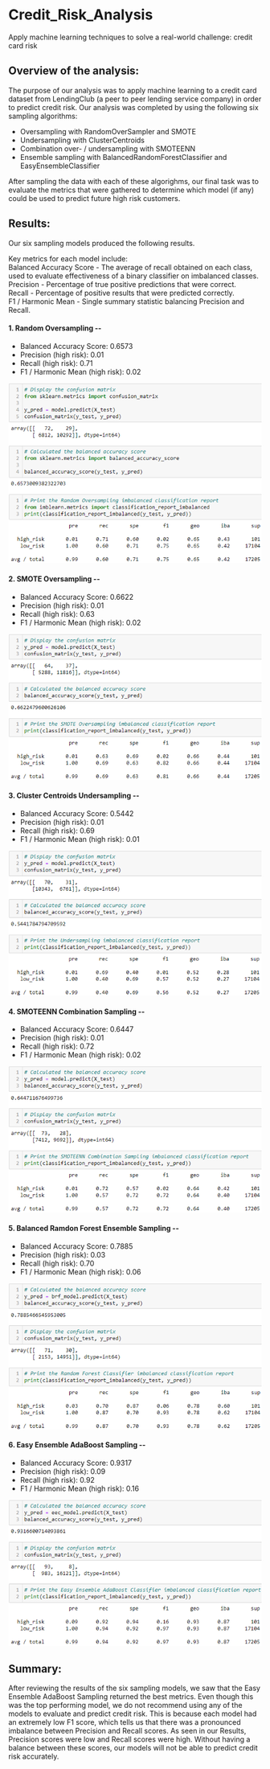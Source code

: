 # Credit_Risk_Analysis
Apply machine learning techniques to solve a real-world challenge: credit card risk

## Overview of the analysis:
The purpose of our analysis was to apply machine learning to a credit card dataset from LendingClub (a peer to peer lending service company) in order to predict credit risk. Our analysis was completed by using the following six sampling algorithms:<br>
- Oversampling with RandomOverSampler and SMOTE
- Undersampling with ClusterCentroids
- Combination over- / undersampling with SMOTEENN
- Ensemble sampling with BalancedRandomForestClassifier and EasyEnsembleClassifier

After sampling the data with each of these algorighms, our final task was to evaluate the metrics that were gathered to determine which model (if any) could be used to predict future high risk customers.

## Results:
Our six sampling models produced the following results.<br>

Key metrics for each model include:<br>
Balanced Accuracy Score - The average of recall obtained on each class, used to evaluate effectiveness of a binary classifier on imbalanced classes.<br>
Precision - Percentage of true positive predictions that were correct.<br>
Recall - Percentage of positive results that were predicted correctly.<br>
F1 / Harmonic Mean - Single summary statistic balancing Precision and Recall.<br>

#### 1. Random Oversampling --
- Balanced Accuracy Score: 0.6573
- Precision (high risk): 0.01
- Recall (high risk): 0.71
- F1 / Harmonic Mean (high risk): 0.02

![Random Oversampling Metrics](https://github.com/jmueller187/Credit_Risk_Analysis/blob/main/Resources/RandomOversamplingMetrics.png)

#### 2. SMOTE Oversampling --
- Balanced Accuracy Score: 0.6622
- Precision (high risk): 0.01
- Recall (high risk): 0.63
- F1 / Harmonic Mean (high risk): 0.02

![SMOTE Oversampling Metrics](https://github.com/jmueller187/Credit_Risk_Analysis/blob/main/Resources/SMOTEOversamplingMetrics.png)

#### 3. Cluster Centroids Undersampling --
- Balanced Accuracy Score: 0.5442
- Precision (high risk): 0.01
- Recall (high risk): 0.69
- F1 / Harmonic Mean (high risk): 0.01

![Cluster Centroids Uncersampling Metrics](https://github.com/jmueller187/Credit_Risk_Analysis/blob/main/Resources/UndersamplingMetrics.png)

#### 4. SMOTEENN Combination Sampling --
- Balanced Accuracy Score: 0.6447
- Precision (high risk): 0.01
- Recall (high risk): 0.72
- F1 / Harmonic Mean (high risk): 0.02

![SMOTEENN Combination Sampling Metrics](https://github.com/jmueller187/Credit_Risk_Analysis/blob/main/Resources/SMOTEENNCombinationSamplingMetrics.png)

#### 5. Balanced Ramdon Forest Ensemble Sampling --
- Balanced Accuracy Score: 0.7885
- Precision (high risk): 0.03
- Recall (high risk): 0.70
- F1 / Harmonic Mean (high risk): 0.06

![Random Forest Classifier Metrics](https://github.com/jmueller187/Credit_Risk_Analysis/blob/main/Resources/RandomForestClassifierMetrics.png)

#### 6. Easy Ensemble AdaBoost Sampling --
- Balanced Accuracy Score: 0.9317
- Precision (high risk): 0.09
- Recall (high risk): 0.92
- F1 / Harmonic Mean (high risk): 0.16

![Easy Ensemble AdaBoost Metrics](https://github.com/jmueller187/Credit_Risk_Analysis/blob/main/Resources/EasyEnsembleAdaBoostMetrics.png)

## Summary:
After reviewing the results of the six sampling models, we saw that the Easy Ensemble AdaBoost Sampling returned the best metrics. Even though this was the top performing model, we do not recommend using any of the models to evaluate and predict credit risk. This is because each model had an extremely low F1 score, which tells us that there was a pronounced imbalance between Precision and Recall scores. As seen in our Results, Precision scores were low and Recall scores were high. Without having a balance between these scores, our models will not be able to predict credit risk accurately.

